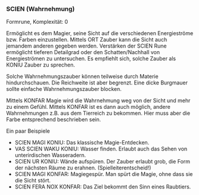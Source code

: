 ### SCIEN (Wahrnehmung)

Formrune, Komplexität: 0

Ermöglicht es dem Magier, seine Sicht auf die verschiedenen Energieströme bzw. Farben einzustellen. Mittels ORT Zauber
kann die Sicht auch jemandem anderen gegeben werden. Verstärken der SCIEN Rune ermöglicht tieferen Detailgrad oder den
Schatten/Nachhall von Energieströmen zu untersuchen. Es empfiehlt sich, solche Zauber als KONIU Zauber zu sprechen.

Solche Wahrnehmungszauber können teilweise durch Materie hindurchschauen. Die Reichweite ist aber begrenzt. Eine dicke
Burgmauer sollte einfache Wahrnehmungszauber blocken.

Mittels KONFAR Magie wird die Wahrnehmung weg von der Sicht und mehr zu einem Gefühl. Mittels KONFAR ist es dann auch
möglich, andere Wahrnehmungen z.B. aus dem Tierreich zu bekommen. Hier muss aber die Farbe entsprechend beschrieben sein.

Ein paar Beispiele

* SCIEN MAGI KONIU: Das klassische Magie-Entdecken.
* VAS SCIEN WAKU KONIU: Wasser finden. Erlaubt auch das Sehen von unterirdischen Wasseradern.
* SCIEN UR KONIU: Wände aufspüren. Der Zauber erlaubt grob, die Form der nächsten Räume zu erahnen.
(Spielleiterentscheid!)
* SCIEN MAGI KONFAR: Magiegespür. Man spürt die Magie, ohne dass sie die Sicht stört.
* SCIEN FERA NOX KONFAR: Das Ziel bekommt den Sinn eines Raubtiers.

